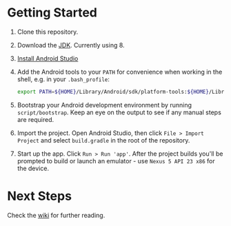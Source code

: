 # Getting Started

1. Clone this repository.
2. Download the [JDK](http://www.oracle.com/technetwork/java/javase/downloads/jdk8-downloads-2133151.html). Currently using 8.
3. [Install Android Studio](https://developer.android.com/sdk/index.html)
4. Add the Android tools to your `PATH` for convenience when working in the
   shell, e.g. in your `.bash_profile`:

   ```bash
   export PATH=${HOME}/Library/Android/sdk/platform-tools:${HOME}/Library/Android/sdk/tools:$PATH
   ```

5. Bootstrap your Android development environment by running `script/bootstrap`.
   Keep an eye on the output to see if any manual steps are required.
6. Import the project. Open Android Studio, then click `File > Import Project` and
   select `build.gradle` in the root of the repository.
7. Start up the app. Click `Run > Run 'app'`. After the project builds you'll be
   prompted to build or launch an emulator - use `Nexus 5 API 23 x86` for the
   device.

# Next Steps

Check the [wiki](http://kickstarter.wiki/pages/native.html#android-guides) for further
reading.
